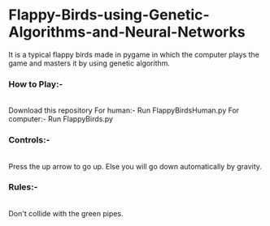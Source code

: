 # Flappy-Birds-using-Genetic-Algorithms-and-Neural-Networks

It is a typical flappy birds made in pygame in which the computer plays the game and masters it by using genetic algorithm.

<h3>How to Play:-</h3><br/>
  Download this repository
  For human:-
    Run FlappyBirdsHuman.py
  For computer:-
    Run FlappyBirds.py
    
<h3>Controls:-</h3><br/>
  Press the up arrow to go up.
  Else you will go down automatically by gravity.
  
 <h3>Rules:-</h3><br/>
  Don't collide with the green pipes.
  
  

